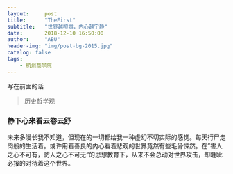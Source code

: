 ```yaml
---
layout:     post
title:      "TheFirst"
subtitle:   "世界越喧嚣，内心越宁静"
date:       2018-12-10 16:50:00
author:     "ABU"
header-img: "img/post-bg-2015.jpg"
catalog: false
tags:
    - 杭州商学院
---
```


写在前面的话
>历史哲学观

### 静下心来看云卷云舒
未来多漫长我不知道，但现在的一切都给我一种虚幻不切实际的感觉。每天行尸走肉般的生活着。或许用着善良的内心看着悲观的世界竟然有些毛骨悚然。在”害人之心不可有，防人之心不可无“的思想教育下，从来不会总动对世界攻击，却睚眦必报的对待着这个世界。

